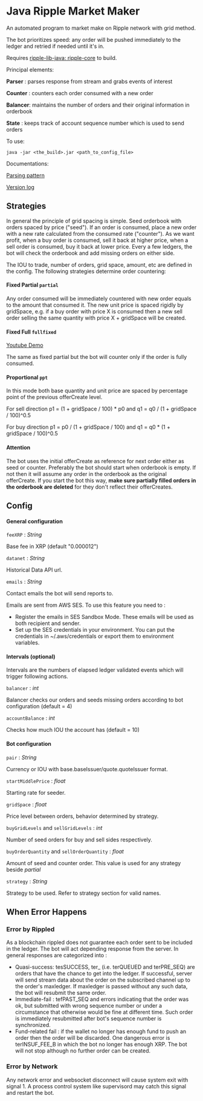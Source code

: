 # Java Ripple Market Maker

An automated program to market make on Ripple network with grid method. 

The bot prioritizes speed: any order will be pushed immediately to the ledger and retried if needed until it's in.

Requires [ripple-lib-java: ripple-core](https://github.com/ripple/ripple-lib-java) to build. 


Principal elements:

**Parser**  : parses response from stream and grabs events of interest

**Counter** : counters each order consumed with a new order

**Balancer**: maintains the number of orders and their original information in orderbook

**State**   : keeps track of account sequence number which is used to send orders 


To use:
```
java -jar <the_build>.jar <path_to_config_file>
```

Documentations:

[Parsing pattern](docs/PARSING_PATTERN.md)

[Version log](docs/VERSIONS.md)


## Strategies

In general the principle of grid spacing is simple. Seed orderbook with orders spaced by price ("seed"). If an order is consumed, place a new order with a new rate calculated from the consumed rate ("counter"). As we want profit, when a buy order is consumed, sell it back at higher price, when a sell order is consumed, buy it back at lower price. Every a few ledgers, the bot will check the orderbook and add missing orders on either side. 

The IOU to trade, number of orders, grid space, amount, etc are defined in the config. The following strategies determine order countering:


#### Fixed Partial `partial`

Any order consumed will be immediately countered with new order equals to the amount that consumed it. The new unit price is spaced rigidly by gridSpace, e.g. if a buy order with price X is consumed then a new sell order selling the same quantity with price X + gridSpace will be created. 

#### Fixed Full `fullfixed`

[Youtube Demo](https://www.youtube.com/watch?v=dth4D28p4zk)

The same as fixed partial but the bot will counter only if the order is fully consumed. 

#### Proportional `ppt`

In this mode both base quantity and unit price are spaced by percentage point of the previous offerCreate level.

For sell direction p1 = (1 + gridSpace / 100) * p0 and q1 = q0 / (1 + gridSpace / 100)^0.5

For buy direction p1 = p0  / (1 + gridSpace / 100) and q1 = q0 * (1 + gridSpace / 100)^0.5


#### Attention
The bot uses the initial offerCreate as reference for next order either as seed or counter. Preferably the bot should start when orderbook is empty. If not then it will assume any order in the orderbook as the original offerCreate. If you start the bot this way, **make sure partially filled orders in the orderbook are deleted** for they don't reflect their offerCreates.  

## Config

#### General configuration

`feeXRP` : *String*

Base fee in XRP (default "0.000012")

`datanet` : *String*

Historical Data API url. 

`emails` : *String*

Contact emails the bot will send reports to. 

Emails are sent from AWS SES. To use this feature you need to :
- Register the emails in SES Sandbox Mode. These emails will be used as both recipient and sender.
- Set up the SES credentials in your environment. You can put the credentials in ~/.aws/credentials or export them to environment variables.

#### Intervals (optional)

Intervals are the numbers of elapsed ledger validated events which will trigger following actions.

`balancer` : *int*

Balancer checks our orders and seeds missing orders according to bot configuration (default = 4)

`accountBalance` : *int*

Checks how much IOU the account has (default = 10)

#### Bot configuration

`pair` : *String* 

Currency or IOU with base.baseIssuer/quote.quoteIssuer format.

`startMiddlePrice` : *float*

Starting rate for seeder.

`gridSpace` : *float*

Price level between orders, behavior determined by strategy. 

`buyGridLevels` and `sellGridLevels` : *int*

Number of seed orders for buy and sell sides respectively. 

`buyOrderQuantity` and `sellOrderQuantity` : *float*

Amount of seed and counter order. This value is used for any strategy beside *partial*

`strategy` : *String*

Strategy to be used. Refer to strategy section for valid names. 

## When Error Happens

### Error by Rippled 

As a blockchain rippled does not guarantee each order sent to be included in the ledger. The bot will act depending response from the server. In general responses are categorized into :  
- Quasi-success: tesSUCCESS, ter_ (i.e. terQUEUED and terPRE_SEQ) are orders that have the chance to get into the ledger. If successful, server will send stream data about the order on the subscribed channel up to the order's maxledger. If maxledger is passed without any such data, the bot will resubmit the same order. 
- Immediate-fail : tefPAST_SEQ and errors indicating that the order was ok, but submitted with wrong sequence number or under a circumstance that otherwise would be fine at different time. Such order is immediately resubmitted after bot's sequence number is synchronized. 
- Fund-related fail : if the wallet no longer has enough fund to push an order then the order will be discarded. One dangerous error is terINSUF_FEE_B in which the bot no longer has enough XRP. The bot will not stop although no further order can be created. 

### Error by Network

Any network error and websocket disconnect will cause system exit with signal 1. A process control system like supervisord may catch this signal and restart the bot. 









